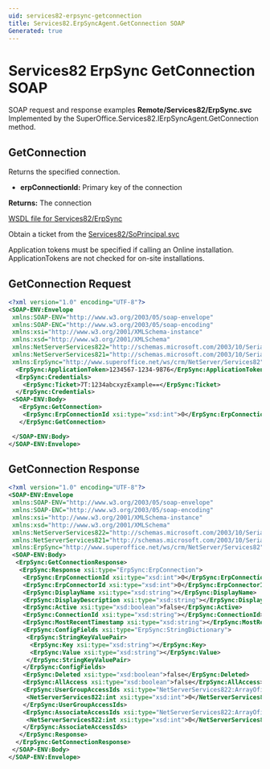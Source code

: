 ```yaml
---
uid: services82-erpsync-getconnection
title: Services82.ErpSyncAgent.GetConnection SOAP
Generated: true
---
```


# Services82 ErpSync GetConnection SOAP

SOAP request and response examples **Remote/Services82/ErpSync.svc**
Implemented by the <see cref="M:SuperOffice.Services82.IErpSyncAgent.GetConnection">SuperOffice.Services82.IErpSyncAgent.GetConnection</see> method.

## GetConnection

Returns the specified connection.

* **erpConnectionId:** Primary key of the connection

**Returns:** The connection


[WSDL file for Services82/ErpSync](../Services82-ErpSync.md)

Obtain a ticket from the [Services82/SoPrincipal.svc](../SoPrincipal/index.md)

Application tokens must be specified if calling an Online installation. ApplicationTokens are not checked for on-site installations.

## GetConnection Request

```xml
<?xml version="1.0" encoding="UTF-8"?>
<SOAP-ENV:Envelope
 xmlns:SOAP-ENV="http://www.w3.org/2003/05/soap-envelope"
 xmlns:SOAP-ENC="http://www.w3.org/2003/05/soap-encoding"
 xmlns:xsi="http://www.w3.org/2001/XMLSchema-instance"
 xmlns:xsd="http://www.w3.org/2001/XMLSchema"
 xmlns:NetServerServices822="http://schemas.microsoft.com/2003/10/Serialization/Arrays"
 xmlns:NetServerServices821="http://schemas.microsoft.com/2003/10/Serialization/"
 xmlns:ErpSync="http://www.superoffice.net/ws/crm/NetServer/Services82">
  <ErpSync:ApplicationToken>1234567-1234-9876</ErpSync:ApplicationToken>
  <ErpSync:Credentials>
    <ErpSync:Ticket>7T:1234abcxyzExample==</ErpSync:Ticket>
  </ErpSync:Credentials>
 <SOAP-ENV:Body>
   <ErpSync:GetConnection>
    <ErpSync:ErpConnectionId xsi:type="xsd:int">0</ErpSync:ErpConnectionId>
   </ErpSync:GetConnection>

 </SOAP-ENV:Body>
</SOAP-ENV:Envelope>

```


## GetConnection Response

```xml
<?xml version="1.0" encoding="UTF-8"?>
<SOAP-ENV:Envelope
 xmlns:SOAP-ENV="http://www.w3.org/2003/05/soap-envelope"
 xmlns:SOAP-ENC="http://www.w3.org/2003/05/soap-encoding"
 xmlns:xsi="http://www.w3.org/2001/XMLSchema-instance"
 xmlns:xsd="http://www.w3.org/2001/XMLSchema"
 xmlns:NetServerServices822="http://schemas.microsoft.com/2003/10/Serialization/Arrays"
 xmlns:NetServerServices821="http://schemas.microsoft.com/2003/10/Serialization/"
 xmlns:ErpSync="http://www.superoffice.net/ws/crm/NetServer/Services82">
 <SOAP-ENV:Body>
  <ErpSync:GetConnectionResponse>
   <ErpSync:Response xsi:type="ErpSync:ErpConnection">
    <ErpSync:ErpConnectionId xsi:type="xsd:int">0</ErpSync:ErpConnectionId>
    <ErpSync:ErpConnectorId xsi:type="xsd:int">0</ErpSync:ErpConnectorId>
    <ErpSync:DisplayName xsi:type="xsd:string"></ErpSync:DisplayName>
    <ErpSync:DisplayDescription xsi:type="xsd:string"></ErpSync:DisplayDescription>
    <ErpSync:Active xsi:type="xsd:boolean">false</ErpSync:Active>
    <ErpSync:ConnectionId xsi:type="xsd:string"></ErpSync:ConnectionId>
    <ErpSync:MostRecentTimestamp xsi:type="xsd:string"></ErpSync:MostRecentTimestamp>
    <ErpSync:ConfigFields xsi:type="ErpSync:StringDictionary">
     <ErpSync:StringKeyValuePair>
      <ErpSync:Key xsi:type="xsd:string"></ErpSync:Key>
      <ErpSync:Value xsi:type="xsd:string"></ErpSync:Value>
     </ErpSync:StringKeyValuePair>
    </ErpSync:ConfigFields>
    <ErpSync:Deleted xsi:type="xsd:boolean">false</ErpSync:Deleted>
    <ErpSync:AllAccess xsi:type="xsd:boolean">false</ErpSync:AllAccess>
    <ErpSync:UserGroupAccessIds xsi:type="NetServerServices822:ArrayOfint">
     <NetServerServices822:int xsi:type="xsd:int">0</NetServerServices822:int>
    </ErpSync:UserGroupAccessIds>
    <ErpSync:AssociateAccessIds xsi:type="NetServerServices822:ArrayOfint">
     <NetServerServices822:int xsi:type="xsd:int">0</NetServerServices822:int>
    </ErpSync:AssociateAccessIds>
   </ErpSync:Response>
  </ErpSync:GetConnectionResponse>
 </SOAP-ENV:Body>
</SOAP-ENV:Envelope>

```

